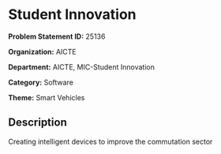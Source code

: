 # Student Innovation

**Problem Statement ID:** 25136

**Organization:** AICTE

**Department:** AICTE, MIC-Student Innovation

**Category:** Software

**Theme:** Smart Vehicles

## Description

Creating intelligent devices to improve the commutation sector

